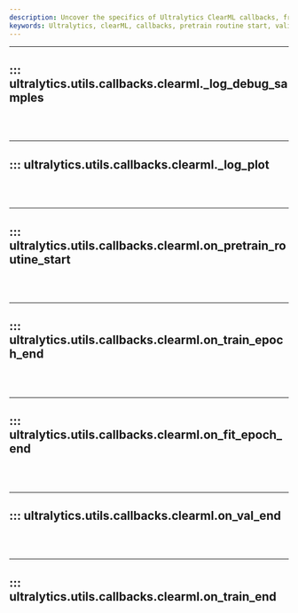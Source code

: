 ```yaml
---
description: Uncover the specifics of Ultralytics ClearML callbacks, from pretrain routine start to training end. Boost your ML model performance.
keywords: Ultralytics, clearML, callbacks, pretrain routine start, validation end, train epoch end, training end
---
```


---
## ::: ultralytics.utils.callbacks.clearml._log_debug_samples
<br><br>

---
## ::: ultralytics.utils.callbacks.clearml._log_plot
<br><br>

---
## ::: ultralytics.utils.callbacks.clearml.on_pretrain_routine_start
<br><br>

---
## ::: ultralytics.utils.callbacks.clearml.on_train_epoch_end
<br><br>

---
## ::: ultralytics.utils.callbacks.clearml.on_fit_epoch_end
<br><br>

---
## ::: ultralytics.utils.callbacks.clearml.on_val_end
<br><br>

---
## ::: ultralytics.utils.callbacks.clearml.on_train_end
<br><br>
